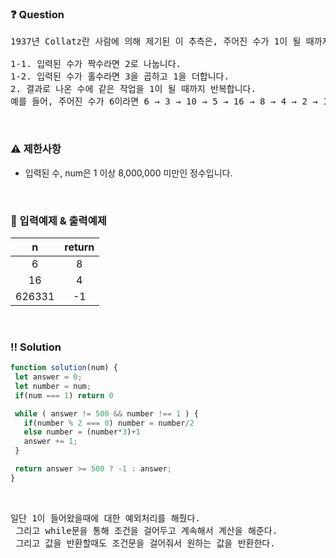  ### ❓ Question

 <pre>1937년 Collatz란 사람에 의해 제기된 이 추측은, 주어진 수가 1이 될 때까지 다음 작업을 반복하면, 모든 수를 1로 만들 수 있다는 추측입니다. 작업은 다음과 같습니다.

1-1. 입력된 수가 짝수라면 2로 나눕니다. 
1-2. 입력된 수가 홀수라면 3을 곱하고 1을 더합니다. 
2. 결과로 나온 수에 같은 작업을 1이 될 때까지 반복합니다. 
예를 들어, 주어진 수가 6이라면 6 → 3 → 10 → 5 → 16 → 8 → 4 → 2 → 1 이 되어 총 8번 만에 1이 됩니다. 위 작업을 몇 번이나 반복해야 하는지 반환하는 함수, solution을 완성해 주세요. 단, 주어진 수가 1인 경우에는 0을, 작업을 500번 반복할 때까지 1이 되지 않는다면 –1을 반환해 주세요.</pre>
 
<br>

### ⚠️ 제한사항

<ul>
  <li>입력된 수, num은 1 이상 8,000,000 미만인 정수입니다.</li>
</ul>

<br>

### 🔢 입력예제 & 출력예제

|n|return|
|:-:|:-:|
|6|8|
|16|4|
|626331|-1|


<br>

 ### ‼️ Solution

 ```javascript
function solution(num) {
  let answer = 0;
  let number = num;
  if(num === 1) return 0

  while ( answer != 500 && number !== 1 ) {
    if(number % 2 === 0) number = number/2
    else number = (number*3)+1
    answer += 1;
  }

  return answer >= 500 ? -1 : answer;
}
 ```
<br>

 <pre>일단 1이 들어왔을때에 대한 예외처리를 해줬다.
 그리고 while문을 통해 조건을 걸어두고 계속해서 계산을 해준다.
 그리고 값을 반환할때도 조건문을 걸어줘서 원하는 값을 반환한다.</pre>
